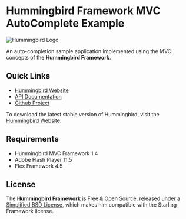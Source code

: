 # Hummingbird Framework MVC AutoComplete Example #

![Hummingbird Logo](http://flashapi.org/hummingbird/hummingbird-badges/hummingbird-logo-128.png)

An auto-completion sample application implemented using the MVC concepts of the **Hummingbird Framework**.

## Quick Links ##

* [Hummingbird Website](http://flashapi.org/hummingbird/)
* [API Documentation](http://flashapi.org/hummingbird/documentation/)
* [Github Project](https://github.com/flashapi/hummingbird)

To download the latest stable version of Hummingbird, visit the [Hummingbird Website](http://flashapi.org/hummingbird/).

## Requirements ##

* Hummingbird MVC Framework 1.4
* Adobe Flash Player 11.5
* Flex Framework 4.5

## License ##

The **Hummingbird Framework** is Free & Open Source, released under a  [Simplified BSD License](http://flashapi.org/hummingbird/resources/hummingbird-license.txt), which makes him compatible with the Starling Framework license.

